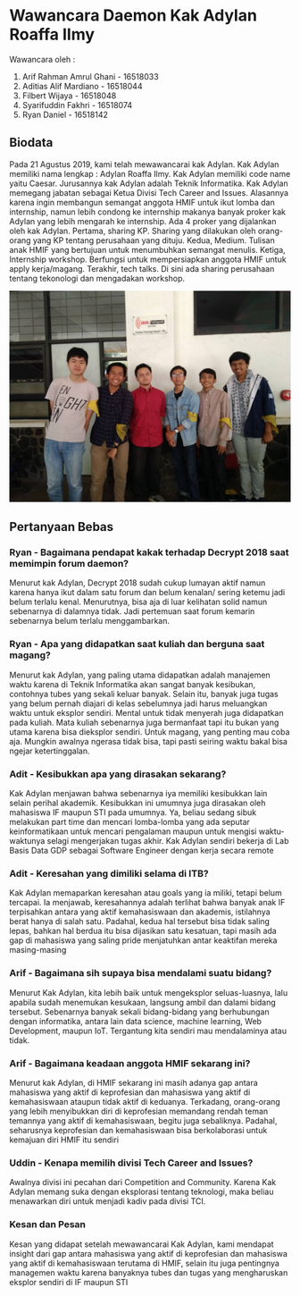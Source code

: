 # Wawancara Daemon Kak Adylan Roaffa Ilmy
Wawancara oleh :
1. Arif Rahman Amrul Ghani 				- 16518033
2. Aditias Alif Mardiano 	- 16518044
3. Filbert Wijaya			- 16518048
4. Syarifuddin Fakhri 		- 16518074
5. Ryan Daniel				- 16518142

## Biodata
Pada 21 Agustus 2019, kami telah mewawancarai kak Adylan. Kak Adylan memiliki nama lengkap : Adylan Roaffa Ilmy. Kak Adylan memiliki code name yaitu Caesar. Jurusannya kak Adylan adalah Teknik Informatika. Kak Adylan memegang jabatan sebagai Ketua Divisi Tech Career and Issues. Alasannya karena ingin membangun semangat anggota HMIF untuk ikut lomba dan internship, namun lebih condong ke internship makanya banyak proker kak Adylan yang lebih mengarah ke internship. Ada 4 proker yang dijalankan oleh kak Adylan. Pertama, sharing KP. Sharing yang dilakukan oleh orang-orang yang KP tentang perusahaan yang dituju. Kedua, Medium. Tulisan anak HMIF yang bertujuan untuk menumbuhkan semangat menulis. Ketiga, Internship workshop. Berfungsi untuk mempersiapkan anggota HMIF untuk apply kerja/magang. Terakhir, tech talks. Di sini ada sharing perusahaan tentang tekonologi dan mengadakan workshop.

![foto bersama](./16518033-16518044-16518048-16518074-16518142.jpg)

## Pertanyaan Bebas
### Ryan - Bagaimana pendapat kakak terhadap Decrypt 2018 saat memimpin forum daemon?
Menurut kak Adylan, Decrypt 2018 sudah cukup lumayan aktif namun karena hanya ikut dalam satu forum dan belum kenalan/ sering ketemu jadi belum terlalu kenal. Menurutnya, bisa aja di luar kelihatan solid namun sebenarnya di dalamnya tidak. Jadi pertemuan saat forum kemarin sebenarnya belum terlalu menggambarkan.

### Ryan - Apa yang didapatkan saat kuliah dan berguna saat magang?
Menurut kak Adylan, yang paling utama didapatkan adalah manajemen waktu karena di Teknik Informatika akan sangat banyak kesibukan, contohnya tubes yang sekali keluar banyak. Selain itu, banyak juga tugas yang belum pernah diajari di kelas sebelumnya jadi harus meluangkan waktu untuk eksplor sendiri. Mental untuk tidak menyerah juga didapatkan pada kuliah. Mata kuliah sebenarnya juga bermanfaat tapi itu bukan yang utama karena bisa dieksplor sendiri. Untuk magang, yang penting mau coba aja. Mungkin awalnya ngerasa tidak bisa, tapi pasti seiring waktu bakal bisa ngejar ketertinggalan.

### Adit - Kesibukkan apa yang dirasakan sekarang?
Kak Adylan menjawan bahwa sebenarnya iya memiliki kesibukkan lain selain perihal akademik. Kesibukkan ini umumnya juga dirasakan oleh mahasiswa IF maupun STI pada umumnya. Ya, beliau sedang sibuk melakukan part time dan mencari lomba-lomba yang ada seputar keinformatikaan untuk mencari pengalaman maupun untuk mengisi waktu-waktunya selagi mengerjakan tugas akhir. Kak Adylan sendiri bekerja di Lab Basis Data GDP sebagai Software Engineer dengan kerja secara remote

### Adit - Keresahan yang dimiliki selama di ITB?
Kak Adylan memaparkan keresahan atau goals yang ia miliki, tetapi belum tercapai. Ia menjawab, keresahannya adalah terlihat bahwa banyak anak IF terpisahkan antara yang aktif kemahasiswaan dan akademis, istilahnya berat hanya di salah satu. Padahal, kedua hal tersebut bisa tidak saling lepas, bahkan hal berdua itu bisa dijasikan satu kesatuan, tapi masih ada gap di mahasiswa yang saling pride menjatuhkan antar keaktifan mereka masing-masing

### Arif - Bagaimana sih supaya bisa mendalami suatu bidang?
Menurut Kak Adylan, kita lebih baik untuk mengeksplor seluas-luasnya, lalu apabila sudah menemukan kesukaan, langsung ambil dan dalami bidang tersebut. Sebenarnya banyak sekali bidang-bidang yang berhubungan dengan informatika, antara lain data science, machine learning, Web Development, maupun IoT. Tergantung kita sendiri mau mendalaminya atau tidak.

### Arif - Bagaimana keadaan anggota HMIF sekarang ini?
Menurut kak Adylan, di HMIF sekarang ini masih adanya gap antara mahasiswa yang aktif di keprofesian dan mahasiswa yang aktif di kemahasiswaan ataupun tidak aktif di keduanya. Terkadang, orang-orang yang lebih menyibukkan diri di keprofesian memandang rendah teman temannya yang aktif di kemahasiswaan, begitu juga sebaliknya. Padahal, seharusnya keprofesian dan kemahasiswaan bisa berkolaborasi untuk kemajuan diri HMIF itu sendiri

### Uddin - Kenapa memilih divisi Tech Career and Issues?
Awalnya divisi ini pecahan dari Competition and Community. Karena Kak Adylan memang suka dengan eksplorasi tentang teknologi, maka beliau menawarkan diri untuk menjadi kadiv pada divisi TCI.

### Kesan dan Pesan
Kesan yang didapat setelah mewawancarai Kak Adylan, kami mendapat insight dari gap antara mahasiswa yang aktif di keprofesian dan mahasiswa yang aktif di kemahasiswaan terutama di HMIF, selain itu juga pentingnya managemen waktu karena banyaknya tubes dan tugas yang mengharuskan eksplor sendiri di IF maupun STI
